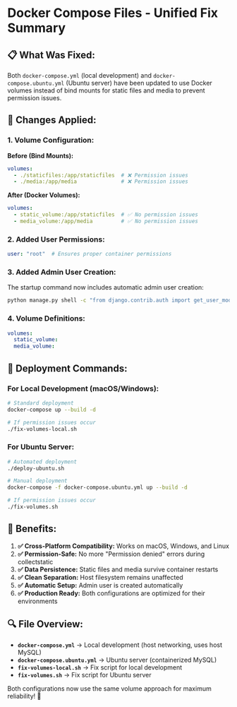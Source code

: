 # Docker Compose Files - Unified Fix Summary

## 📋 **What Was Fixed:**

Both `docker-compose.yml` (local development) and `docker-compose.ubuntu.yml` (Ubuntu server) have been updated to use Docker volumes instead of bind mounts for static files and media to prevent permission issues.

## 🔄 **Changes Applied:**

### **1. Volume Configuration:**
**Before (Bind Mounts):**
```yaml
volumes:
  - ./staticfiles:/app/staticfiles  # ❌ Permission issues
  - ./media:/app/media              # ❌ Permission issues
```

**After (Docker Volumes):**
```yaml
volumes:
  - static_volume:/app/staticfiles  # ✅ No permission issues
  - media_volume:/app/media         # ✅ No permission issues
```

### **2. Added User Permissions:**
```yaml
user: "root"  # Ensures proper container permissions
```

### **3. Added Admin User Creation:**
The startup command now includes automatic admin user creation:
```bash
python manage.py shell -c "from django.contrib.auth import get_user_model; User = get_user_model(); User.objects.create_superuser('admin', 'admin@example.com', 'admin123') if not User.objects.filter(username='admin').exists() else print('Admin exists')"
```

### **4. Volume Definitions:**
```yaml
volumes:
  static_volume:
  media_volume:
```

## 🚀 **Deployment Commands:**

### **For Local Development (macOS/Windows):**
```bash
# Standard deployment
docker-compose up --build -d

# If permission issues occur
./fix-volumes-local.sh
```

### **For Ubuntu Server:**
```bash
# Automated deployment
./deploy-ubuntu.sh

# Manual deployment
docker-compose -f docker-compose.ubuntu.yml up --build -d

# If permission issues occur
./fix-volumes.sh
```

## 🎯 **Benefits:**

1. **✅ Cross-Platform Compatibility:** Works on macOS, Windows, and Linux
2. **✅ Permission-Safe:** No more "Permission denied" errors during collectstatic
3. **✅ Data Persistence:** Static files and media survive container restarts
4. **✅ Clean Separation:** Host filesystem remains unaffected
5. **✅ Automatic Setup:** Admin user is created automatically
6. **✅ Production Ready:** Both configurations are optimized for their environments

## 🔍 **File Overview:**

- **`docker-compose.yml`** → Local development (host networking, uses host MySQL)
- **`docker-compose.ubuntu.yml`** → Ubuntu server (containerized MySQL)
- **`fix-volumes-local.sh`** → Fix script for local development
- **`fix-volumes.sh`** → Fix script for Ubuntu server

Both configurations now use the same volume approach for maximum reliability! 🎉